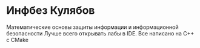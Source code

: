 # Инфбез Кулябов
Математические основы защиты информации и информационной безопасности
Лучше всего открывать лабы в IDE. Все написано на C++ с CMake
